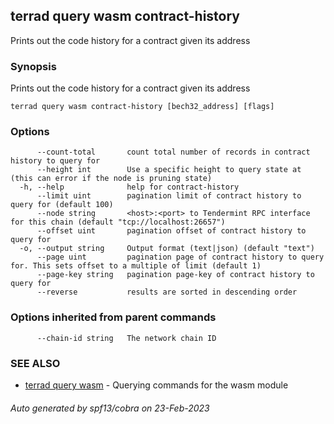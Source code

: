 ## terrad query wasm contract-history

Prints out the code history for a contract given its address

### Synopsis

Prints out the code history for a contract given its address

```
terrad query wasm contract-history [bech32_address] [flags]
```

### Options

```
      --count-total       count total number of records in contract history to query for
      --height int        Use a specific height to query state at (this can error if the node is pruning state)
  -h, --help              help for contract-history
      --limit uint        pagination limit of contract history to query for (default 100)
      --node string       <host>:<port> to Tendermint RPC interface for this chain (default "tcp://localhost:26657")
      --offset uint       pagination offset of contract history to query for
  -o, --output string     Output format (text|json) (default "text")
      --page uint         pagination page of contract history to query for. This sets offset to a multiple of limit (default 1)
      --page-key string   pagination page-key of contract history to query for
      --reverse           results are sorted in descending order
```

### Options inherited from parent commands

```
      --chain-id string   The network chain ID
```

### SEE ALSO

* [terrad query wasm](terrad_query_wasm.md)	 - Querying commands for the wasm module

###### Auto generated by spf13/cobra on 23-Feb-2023

